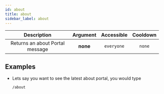 ```yaml
---
id: about
title: about
sidebar_label: about
---
```


|           Description           | Argument | Accessible | Cooldown |
| :-----------------------------: | :------: | :--------: | :------: |
| Returns an about Portal message | **none** | `everyone` |  `none`  |

## Examples

- Lets say you want to see the latest about portal, you would type

  ```bash
  /about
  ```